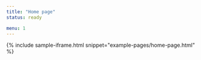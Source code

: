 ```yaml
---
title: "Home page"
status: ready

menu: 1
---
```


{% include sample-iframe.html snippet="example-pages/home-page.html" %}